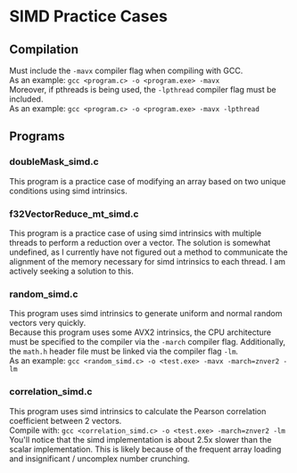 # SIMD Practice Cases

## Compilation

Must include the `-mavx` compiler flag when compiling with GCC. <br>
As an example: `gcc <program.c> -o <program.exe> -mavx` <br>
Moreover, if pthreads is being used, the `-lpthread` compiler flag must be included. <br>
As an example: `gcc <program.c> -o <program.exe> -mavx -lpthread`

## Programs

### doubleMask_simd.c

This program is a practice case of modifying an array based on two unique conditions using simd intrinsics. 

### f32VectorReduce_mt_simd.c

This program is a practice case of using simd intrinsics with multiple threads to perform a reduction over a vector. The solution is somewhat undefined, as I currently have not figured out a method to communicate the alignment of the memory necessary for simd intrinsics to each thread. I am actively seeking a solution to this.

### random_simd.c

This program uses simd intrinsics to generate uniform and normal random vectors very quickly. <br>
Because this program uses some AVX2 intrinsics, the CPU architecture must be specified to the compiler via the `-march` compiler flag. Additionally, the `math.h` header file must be linked via the compiler flag `-lm`. <br>
As an example: `gcc <random_simd.c> -o <test.exe> -mavx -march=znver2 -lm`

### correlation_simd.c

This program uses simd intrinsics to calculate the Pearson correlation coefficient between 2 vectors. <br>
Compile with: `gcc <correlation_simd.c> -o <test.exe> -march=znver2 -lm` <br>
You'll notice that the simd implementation is about 2.5x slower than the scalar implementation. This is likely because of the frequent array loading and insignificant / uncomplex number crunching.

